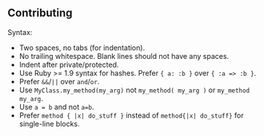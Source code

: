 ## Contributing

Syntax:

* Two spaces, no tabs (for indentation).
* No trailing whitespace. Blank lines should not have any spaces.
* Indent after private/protected.
* Use Ruby >= 1.9 syntax for hashes. Prefer ```{ a: :b }``` over ```{ :a => :b }```.
* Prefer ```&&```/```||``` over ```and```/```or```.
* Use ```MyClass.my_method(my_arg)``` not ```my_method( my_arg )``` or ```my_method my_arg```.
* Use ```a = b``` and not ```a=b```.
* Prefer ```method { |x| do_stuff }``` instead of ```method{|x| do_stuff}``` for single-line blocks.
